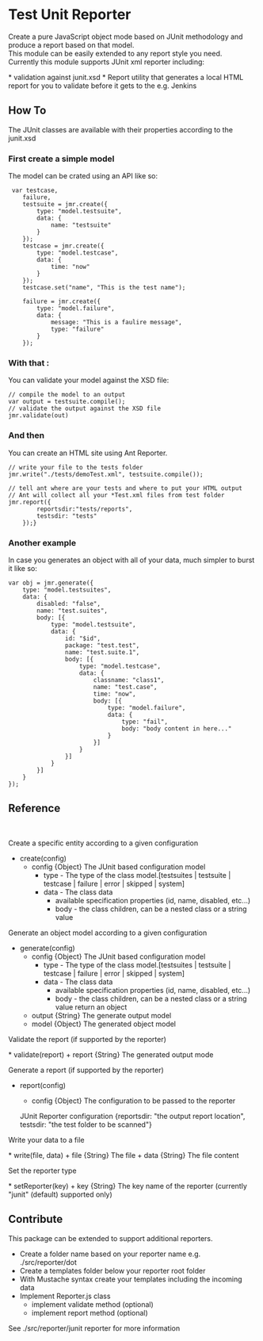 Test Unit Reporter
=====================

<p>
Create a pure JavaScript object mode based on JUnit methodology and produce a report based on that model.<br/>
This module can be easily extended to any report style you need.<br/>
Currently this module supports JUnit xml reporter including:
</p>
* validation against junit.xsd
* Report utility that generates a local HTML report for you to validate before it gets to the e.g. Jenkins


## How To
The JUnit classes are available with their properties according to the junit.xsd

### First create a simple model

The model can be crated using an API like so:

     var testcase,
        failure,
        testsuite = jmr.create({
            type: "model.testsuite",
            data: {
                name: "testsuite"
            }
        });
        testcase = jmr.create({
            type: "model.testcase",
            data: {
                time: "now"
            }
        });
        testcase.set("name", "This is the test name");

        failure = jmr.create({
            type: "model.failure",
            data: {
                message: "This is a faulire message",
                type: "failure"
            }
        });

### With that :
You can validate your model against the XSD file:

    // compile the model to an output
    var output = testsuite.compile();
    // validate the output against the XSD file
    jmr.validate(out)

### And then
You can create an HTML site using Ant Reporter.

    // write your file to the tests folder
    jmr.write("./tests/demoTest.xml", testsuite.compile());

    // tell ant where are your tests and where to put your HTML output
    // Ant will collect all your *Test.xml files from test folder
    jmr.report({
            reportsdir:"tests/reports",
            testsdir: "tests"
        });}

### Another example
In case you generates an object with all of your data, much simpler to burst it like so:

    var obj = jmr.generate({
        type: "model.testsuites",
        data: {
            disabled: "false",
            name: "test.suites",
            body: [{
                type: "model.testsuite",
                data: {
                    id: "$id",
                    package: "test.test",
                    name: "test.suite.1",
                    body: [{
                        type: "model.testcase",
                        data: {
                            classname: "class1",
                            name: "test.case",
                            time: "now",
                            body: [{
                                type: "model.failure",
                                data: {
                                    type: "fail",
                                    body: "body content in here..."
                                }
                            }]
                        }
                    }]
                }
            }]
        }
    });

## Reference

<br/>
<p>Create a specific entity according to a given configuration</p>

* create(config)
    + config {Object} The JUnit based configuration model
        + type - The type of the class model.[testsuites | testsuite | testcase | failure | error | skipped | system]
        + data - The class data
            + available specification properties (id, name, disabled, etc...)
            + body - the class children, can be a nested class or a string value

<p>Generate an object model according to a given configuration</p>

* generate(config)
    + config {Object} The JUnit based configuration model
        + type - The type of the class model.[testsuites | testsuite | testcase | failure | error | skipped | system]
        + data - The class data
            + available specification properties (id, name, disabled, etc...)
            + body - the class children, can be a nested class or a string value
 return an object
    + output {String} The generate output model
    + model {Object} The generated object model

<p>Validate the report (if supported by the reporter)</p>
* validate(report)
    + report {String} The generated output mode

<p>Generate a report (if supported by the reporter)</p>

* report(config)
    + config {Object} The configuration to be passed to the reporter

  JUnit Reporter configuration {reportsdir: "the output report location", testsdir: "the test folder to be scanned"}

<p>Write your data to a file</p>
* write(file, data)
    + file {String} The file
    + data {String} The file content

<p>Set the reporter type</p>
* setReporter(key)
    + key {String} The key name of the reporter (currently "junit" (default) supported only)


## Contribute
This package can be extended to support additional reporters.

* Create a folder name based on your reporter name e.g. ./src/reporter/dot
* Create a templates folder below your reporter root folder
* With Mustache syntax create your templates including the incoming data
* Implement Reporter.js class
    + implement validate method (optional)
    + implement report method (optional)

See ./src/reporter/junit reporter for more information
